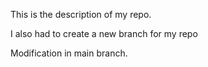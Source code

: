 This is the description of my repo.

I also had to create a new branch for my repo

 Modification in main branch.